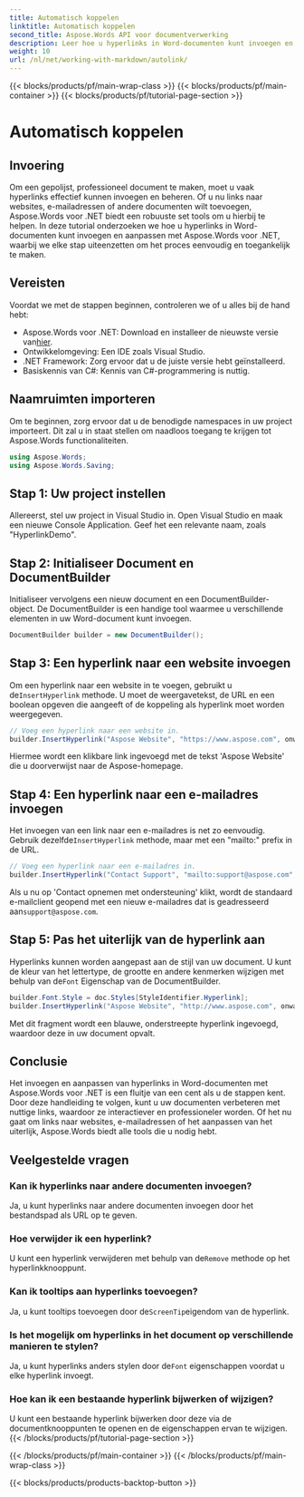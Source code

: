 ```yaml
---
title: Automatisch koppelen
linktitle: Automatisch koppelen
second_title: Aspose.Words API voor documentverwerking
description: Leer hoe u hyperlinks in Word-documenten kunt invoegen en aanpassen met Aspose.Words voor .NET met deze gedetailleerde gids. Verbeter uw documenten moeiteloos.
weight: 10
url: /nl/net/working-with-markdown/autolink/
---
```


{{< blocks/products/pf/main-wrap-class >}}
{{< blocks/products/pf/main-container >}}
{{< blocks/products/pf/tutorial-page-section >}}

# Automatisch koppelen

## Invoering

Om een gepolijst, professioneel document te maken, moet u vaak hyperlinks effectief kunnen invoegen en beheren. Of u nu links naar websites, e-mailadressen of andere documenten wilt toevoegen, Aspose.Words voor .NET biedt een robuuste set tools om u hierbij te helpen. In deze tutorial onderzoeken we hoe u hyperlinks in Word-documenten kunt invoegen en aanpassen met Aspose.Words voor .NET, waarbij we elke stap uiteenzetten om het proces eenvoudig en toegankelijk te maken.

## Vereisten

Voordat we met de stappen beginnen, controleren we of u alles bij de hand hebt:

-  Aspose.Words voor .NET: Download en installeer de nieuwste versie van[hier](https://releases.aspose.com/words/net/).
- Ontwikkelomgeving: Een IDE zoals Visual Studio.
- .NET Framework: Zorg ervoor dat u de juiste versie hebt geïnstalleerd.
- Basiskennis van C#: Kennis van C#-programmering is nuttig.

## Naamruimten importeren

Om te beginnen, zorg ervoor dat u de benodigde namespaces in uw project importeert. Dit zal u in staat stellen om naadloos toegang te krijgen tot Aspose.Words functionaliteiten.

```csharp
using Aspose.Words;
using Aspose.Words.Saving;
```

## Stap 1: Uw project instellen

Allereerst, stel uw project in Visual Studio in. Open Visual Studio en maak een nieuwe Console Application. Geef het een relevante naam, zoals "HyperlinkDemo".

## Stap 2: Initialiseer Document en DocumentBuilder

Initialiseer vervolgens een nieuw document en een DocumentBuilder-object. De DocumentBuilder is een handige tool waarmee u verschillende elementen in uw Word-document kunt invoegen.

```csharp
DocumentBuilder builder = new DocumentBuilder();
```

## Stap 3: Een hyperlink naar een website invoegen

 Om een hyperlink naar een website in te voegen, gebruikt u de`InsertHyperlink` methode. U moet de weergavetekst, de URL en een boolean opgeven die aangeeft of de koppeling als hyperlink moet worden weergegeven.

```csharp
// Voeg een hyperlink naar een website in.
builder.InsertHyperlink("Aspose Website", "https://www.aspose.com", onwaar);
```

Hiermee wordt een klikbare link ingevoegd met de tekst 'Aspose Website' die u doorverwijst naar de Aspose-homepage.

## Stap 4: Een hyperlink naar een e-mailadres invoegen

 Het invoegen van een link naar een e-mailadres is net zo eenvoudig. Gebruik dezelfde`InsertHyperlink` methode, maar met een "mailto:" prefix in de URL.

```csharp
// Voeg een hyperlink naar een e-mailadres in.
builder.InsertHyperlink("Contact Support", "mailto:support@aspose.com", false);
```

 Als u nu op 'Contact opnemen met ondersteuning' klikt, wordt de standaard e-mailclient geopend met een nieuw e-mailadres dat is geadresseerd aan`support@aspose.com`.

## Stap 5: Pas het uiterlijk van de hyperlink aan

Hyperlinks kunnen worden aangepast aan de stijl van uw document. U kunt de kleur van het lettertype, de grootte en andere kenmerken wijzigen met behulp van de`Font` Eigenschap van de DocumentBuilder.

```csharp
builder.Font.Style = doc.Styles[StyleIdentifier.Hyperlink];
builder.InsertHyperlink("Aspose Website", "http://www.aspose.com", onwaar);
```

Met dit fragment wordt een blauwe, onderstreepte hyperlink ingevoegd, waardoor deze in uw document opvalt.

## Conclusie

Het invoegen en aanpassen van hyperlinks in Word-documenten met Aspose.Words voor .NET is een fluitje van een cent als u de stappen kent. Door deze handleiding te volgen, kunt u uw documenten verbeteren met nuttige links, waardoor ze interactiever en professioneler worden. Of het nu gaat om links naar websites, e-mailadressen of het aanpassen van het uiterlijk, Aspose.Words biedt alle tools die u nodig hebt.

## Veelgestelde vragen

### Kan ik hyperlinks naar andere documenten invoegen?
Ja, u kunt hyperlinks naar andere documenten invoegen door het bestandspad als URL op te geven.

### Hoe verwijder ik een hyperlink?
 U kunt een hyperlink verwijderen met behulp van de`Remove` methode op het hyperlinkknooppunt.

### Kan ik tooltips aan hyperlinks toevoegen?
 Ja, u kunt tooltips toevoegen door de`ScreenTip`eigendom van de hyperlink.

### Is het mogelijk om hyperlinks in het document op verschillende manieren te stylen?
 Ja, u kunt hyperlinks anders stylen door de`Font` eigenschappen voordat u elke hyperlink invoegt.

### Hoe kan ik een bestaande hyperlink bijwerken of wijzigen?
U kunt een bestaande hyperlink bijwerken door deze via de documentknooppunten te openen en de eigenschappen ervan te wijzigen.
{{< /blocks/products/pf/tutorial-page-section >}}

{{< /blocks/products/pf/main-container >}}
{{< /blocks/products/pf/main-wrap-class >}}

{{< blocks/products/products-backtop-button >}}
